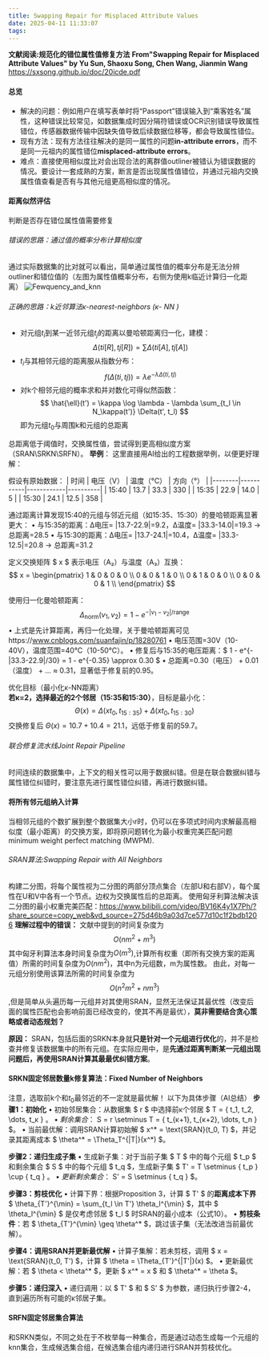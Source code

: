 ```yaml
---
title: Swapping Repair for Misplaced Attribute Values
date: 2025-04-11 11:33:07
tags:
---
```

**文献阅读:规范化的错位属性值修复方法**
**From"Swapping Repair for Misplaced Attribute Values" by Yu Sun, Shaoxu Song, Chen Wang, Jianmin Wang**
https://sxsong.github.io/doc/20icde.pdf
#### 总览
* 解决的问题：例如用户在填写表单时将“Passport”错误输入到“乘客姓名”属性，这种错误比较常见，如数据集成时因分隔符错误或OCR识别错误导致属性错位，传感器数据传输中因缺失值导致后续数据位移等，都会导致属性错位。
* 现有方法：现有方法往往解决的是同一属性的问题**in-attribute errors**，而不是同一元祖内的属性错位**misplaced-attribute errors**。
* 难点：直接使用相似度比对会出现合法的离群值outliner被错认为错误数据的情况。要设计一套成熟的方案，断言是否出现属性值错位，并通过元祖内交换属性值查看是否有与其他元组更高相似度的情况。
#### 距离似然评估
判断是否存在错位属性值需要修复
###### 错误的思路：通过值的概率分布计算相似度
通过实际数据集的比对就可以看出，简单通过属性值的概率分布是无法分辨outliner和错位值的（左图为属性值概率分布，右侧为使用k临近计算归一化距离）
![Fewquency_and_knn](/images/Fewquency_and_knn.png)
###### 正确的思路：k近邻算法κ-nearest-neighbors (κ- NN ) 
* 对元组$t_i$到某一近邻元组$t_j$的距离以曼哈顿距离归一化，建模：
$$ Δ(ti [R], tj [R]) = ∑Δ(ti[A], tj [A])$$
* $t_i$与其相邻元组的距离服从指数分布：
$$
f (Δ(ti , tj )) = λ e^{−λΔ(ti ,tj )}
$$
* 对k个相邻元组的概率求和并对数化可得似然函数：
  $$
  \hat{\ell}(t') = \kappa \log \lambda - \lambda \sum_{t_l \in N_\kappa(t')} \Delta(t', t_l)
  $$
  即为元组$t_0$与周围k和元组的总距离

总距离低于阈值时，交换属性值，尝试得到更高相似度方案（SRAN\SRKN\SRFN）。
**举例**：
这里直接用AI给出的工程数据举例，以便更好理解：

假设有原始数据：
| 时间   | 电压（V） | 温度（°C） | 方向（°） |
|--------|-----------|------------|----------|
| 15:40  | 13.7      | 33.3       | 330      |
| 15:35  | 22.9      | 14.0       | 5        |
| 15:30  | 24.1      | 12.5       | 358      |

通过距离计算发现15:40的元组与邻近元组（如15:35、15:30）的曼哈顿距离显著更大：
• 与15:35的距离：Δ电压= |13.7-22.9|=9.2，Δ温度= |33.3-14.0|=19.3 → 总距离=28.5
• 与15:30的距离：Δ电压= |13.7-24.1|=10.4，Δ温度= |33.3-12.5|=20.8 → 总距离=31.2

定义交换矩阵 $ x $ 表示电压（A₂）与温度（A₃）互换：
$$
x = \begin{pmatrix}
1 & 0 & 0 & 0 \\
0 & 0 & 1 & 0 \\
0 & 1 & 0 & 0 \\
0 & 0 & 0 & 1 \\
\end{pmatrix}
$$

使用归一化曼哈顿距离：
$$
\Delta_{\text{norm}}(v_1, v_2) = 1 - e^{-|v_1 - v_2|/\text{range}}
$$
• 上式是先计算距离，再归一化处理，关于曼哈顿距离可见https://www.cnblogs.com/suanfajin/p/18280761
• 电压范围=30V（10-40V），温度范围=40°C（10-50°C）。
• 修复后与15:35的电压距离：$ 1 - e^{-|33.3-22.9|/30} = 1 - e^{-0.35} \approx 0.30 $
• 总距离=0.30（电压） + 0.01（温度） + ... ≈ 0.31，显著低于修复前的0.95。

优化目标（最小化κ-NN距离）  
**若κ=2，选择最近的2个邻居（15:35和15:30）**，目标是最小化：
$$
\Theta(x) = \Delta(x t_0, t_{15:35}) + \Delta(x t_0, t_{15:30})
$$
交换修复后 $\Theta(x) = 10.7 + 10.4 = 21.1$，远低于修复前的59.7。

###### 联合修复流水线Joint Repair Pipeline
时间连续的数据集中，上下文的相关性可以用于数据纠错。但是在联合数据纠错与属性错位纠错时，要注意先进行属性错位纠错，再进行数据纠错。
#### 将所有邻元组纳入计算
当相邻元组的个数扩展到整个数据集大小r时，仍可以在多项式时间内求解最高相似度（最小距离）的交换方案，即将原问题转化为最小权重完美匹配问题minimum weight perfect matching (MWPM).
###### SRAN算法:Swapping Repair with All Neighbors
构建二分图，将每个属性视为二分图的两部分顶点集合（左部U和右部V），每个属性在U和V中各有一个节点。边权为交换属性后的总距离。
使用匈牙利算法解决该二分图的最小权重完美匹配：https://www.bilibili.com/video/BV16K4y1X7Ph/?share_source=copy_web&vd_source=275d46b9a03d7ce577d10c1f2bdb1206
**理解过程中的错误：**
文献中提到的时间复杂度为$$O(nm^2+m^3)$$其中匈牙利算法本身时间复杂度为$O(m^3)$,计算所有权重（即所有交换方案的距离值）所需的时间复杂度为$O(nm^2)$，其中n为元组数，m为属性数。
由此，对每一元组分别使用该算法所需的时间复杂度为$$O(n^2m^2+nm^3)$$,但是简单从头遍历每一元组并对其使用SRAN，显然无法保证其最优性（改变后面的属性匹配也会影响前面已经改变的，使其不再是最优），**莫非需要结合贪心策略或者动态规划？**

**原因：**
SRAN，包括后面的SRKN本身就**只是针对一个元组进行优化**的，并不是检查并修复该数据集中的所有元组。在实际应用中，是**先通过距离判断某一元组出现问题后，再使用SRAN计算其最最优纠错方案**。

#### SRKN固定邻居数量k修复算法：Fixed Number of Neighbors
注意，选取前k个和$t_0$最邻近的不一定就是最优解！
以下为具体步骤（AI总结）
**步骤1：初始化**
• 初始邻居集合：从数据集 $ r $ 中选择前κ个邻居 $ T = \{ t_1, t_2, \dots, t_κ \} $。
• 剩余集合：$ S = r \setminus T = \{ t_{κ+1}, t_{κ+2}, \dots, t_n \} $。
• 当前最优解：调用SRAN计算初始解 $ x^* = \text{SRAN}(t_0, T) $，并记录其距离成本 $ \theta^* = \Theta_T^{|T|}(x^*) $。

**步骤2：递归生成子集**
• 生成新子集：对于当前子集 $ T $ 中的每个元组 $ t_p $ 和剩余集合 $ S $ 中的每个元组 $ t_q $，生成新子集 $ T' = T \setminus \{ t_p \} \cup \{ t_q \} $。
• 更新剩余集合：$ S' = S \setminus \{ t_q \} $。

**步骤3：剪枝优化**
• 计算下界：根据Proposition 3，计算 $ T' $ 的**距离成本下界** $ \theta_{T'}^{\min} = \sum_{t_l \in T'} \theta_l^{\min} $，其中 $ \theta_l^{\min} $ 是仅考虑邻居 $ t_l $ 时SRAN的最小成本（公式10）。
• **剪枝条件**：若 $ \theta_{T'}^{\min} \geq \theta^* $，跳过该子集（无法改进当前最优解）。

**步骤4：调用SRAN并更新最优解**
• 计算子集解：若未剪枝，调用 $ x = \text{SRAN}(t_0, T') $，计算 $ \theta = \Theta_{T'}^{|T'|}(x) $。
• 更新最优解：若 $ \theta < \theta^* $，更新 $ x^* = x $ 和 $ \theta^* = \theta $。

**步骤5：递归深入**
• 递归调用：以 $ T' $ 和 $ S' $ 为参数，递归执行步骤2-4，直到遍历所有可能的κ邻居子集。

#### SRFN固定邻居集合算法
和SRKN类似，不同之处在于不枚举每一种集合，而是通过动态生成每一个元组的knn集合，生成候选集合组，在候选集合组内递归进行SRAN并剪枝优化。








